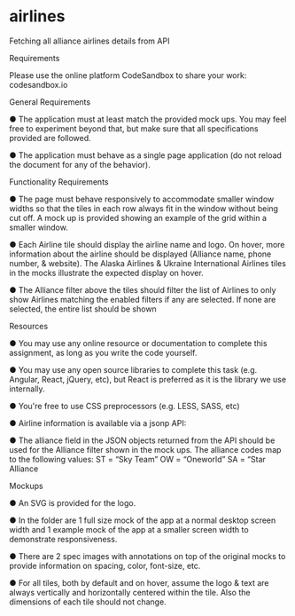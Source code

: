 # airlines
Fetching all alliance airlines details from API


Requirements

Please use the online platform CodeSandbox to share your work:
codesandbox.io

General Requirements

● The application must at least match the provided mock ups. You may feel free to
experiment beyond that, but make sure that all specifications provided are
followed.

● The application must behave as a single page application (do not reload the
document for any of the behavior).


Functionality Requirements

● The page must behave responsively to accommodate smaller window widths so
that the tiles in each row always fit in the window without being cut off. A mock
up is provided showing an example of the grid within a smaller window.

● Each Airline tile should display the airline name and logo. On hover, more
information about the airline should be displayed (Alliance name, phone number,
& website). The Alaska Airlines & Ukraine International Airlines tiles in the mocks
illustrate the expected display on hover.

● The Alliance filter above the tiles should filter the list of Airlines to only show
Airlines matching the enabled filters if any are selected. If none are selected, the
entire list should be shown

Resources

● You may use any online resource or documentation to complete this assignment,
as long as you write the code yourself.

● You may use any open source libraries to complete this task (e.g. Angular, React,
jQuery, etc), but React is preferred as it is the library we use internally.

● You're free to use CSS preprocessors (e.g. LESS, SASS, etc)

● Airline information is available via a jsonp API:

● The alliance field in the JSON objects returned from the API should be used
for the Alliance filter shown in the mock ups. The alliance codes map to the
following values:
ST = “Sky Team”
OW = “Oneworld”
SA = “Star Alliance


Mockups

● An SVG is provided for the logo.

● In the folder are 1 full size mock of the app at a normal desktop screen width and
1 example mock of the app at a smaller screen width to demonstrate
responsiveness.

● There are 2 spec images with annotations on top of the original mocks to provide
information on spacing, color, font-size, etc.

● For all tiles, both by default and on hover, assume the logo & text are always
vertically and horizontally centered within the tile. Also the dimensions of each
tile should not change.
